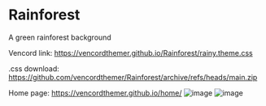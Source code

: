 # Rainforest

A green rainforest background

Vencord link: https://vencordthemer.github.io/Rainforest/rainy.theme.css

.css download: https://github.com/vencordthemer/Rainforest/archive/refs/heads/main.zip

Home page: https://vencordthemer.github.io/home/
![image](https://github.com/user-attachments/assets/cbafae16-0f9a-4925-a35e-3f844fa56626)
![image](https://github.com/user-attachments/assets/c597e0ed-b16f-4534-b11e-10fd08f2058c)


